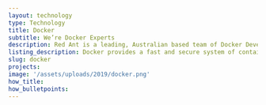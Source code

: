 ```yaml
---
layout: technology
type: Technology
title: Docker
subtitle: We’re Docker Experts
description: Red Ant is a leading, Australian based team of Docker Developers. We’ve worked with hundreds of companies and startups to build out their Ruby on Rails apps.
listing_description: Docker provides a fast and secure system of containers to deploy an app or website. Docker is suitable for modern applications and delivers reliable hosting services at tremendous scale. Docker packages software into standardised containers for development, deployment and shipment. Each container operates as  a standard unit of software that packages up code and all its dependencies so the application runs quickly and reliably from one computing environment to another. Docker is best orchestrated by [Kubernetes](https://kubernetes.io).
slug: docker
projects:
image: '/assets/uploads/2019/docker.png'
how_title:
how_bulletpoints:
---
```

